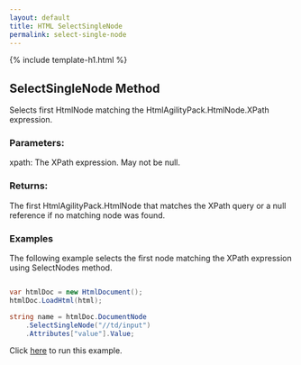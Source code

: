 ```yaml
---
layout: default
title: HTML SelectSingleNode
permalink: select-single-node
---
```


{% include template-h1.html %}

## SelectSingleNode Method

Selects first HtmlNode matching the HtmlAgilityPack.HtmlNode.XPath expression.

### Parameters:

xpath: The XPath expression. May not be null.

### Returns:

The first HtmlAgilityPack.HtmlNode that matches the XPath query or a null reference if no matching node was found.

### Examples

The following example selects the first node matching the XPath expression using SelectNodes method.

```csharp

var htmlDoc = new HtmlDocument();
htmlDoc.LoadHtml(html);

string name = htmlDoc.DocumentNode
    .SelectSingleNode("//td/input")
    .Attributes["value"].Value;

```

Click [here](https://dotnetfiddle.net/KHzARJ) to run this example.

